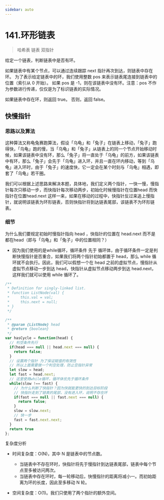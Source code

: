 ```yaml
---
sidebar: auto
---
```


# 141.环形链表
> 哈希表 链表 双指针

给定一个链表，判断链表中是否有环。

如果链表中有某个节点，可以通过连续跟踪 next 指针再次到达，则链表中存在环。 为了表示给定链表中的环，我们使用整数 pos 来表示链表尾连接到链表中的位置（索引从 0 开始）。 如果 pos 是 -1，则在该链表中没有环。注意：pos 不作为参数进行传递，仅仅是为了标识链表的实际情况。

如果链表中存在环，则返回 true。 否则，返回 false。


## 快慢指针

### 思路以及算法

这种算法又称龟兔赛跑算法，假设「乌龟」和「兔子」在链表上移动，「兔子」跑得快，「乌龟」跑的慢，当「乌龟」和「兔子」从链表上的同一个节点开始移动时候，如果该链表中没有环，那么「兔子」将一直处于「乌龟」的前方，如果该链表中有环，那么「兔子」会先于「乌龟」进入环，并且一直在环内移动，等到「乌龟」进入环时，由于「兔子」的速度快，它一定会在某个时刻与「乌龟」相遇，即套了「乌龟」若干圈。

我们可以根据上述思路来解决本题，具体地，我们定义两个指针，一快一慢，慢指针每次只移动一步，而快指针每次移动两步，初始化时候慢指针在位置head 而快指针在位置head.next 这样一来，如果在移动的过程中，快指针反过来追上慢指针，就说明该链表为环形链表，否则快指针将到达链表尾部，该链表不为环形链表。


### 细节

为什么我们要规定初始时慢指针指向 head ，快指针的位置在 head.next 而不是都在head（即与「乌龟」和「兔子」中的位置相同？）

- 因为我们使用的是while循环，循环条件 先于 循环体，由于循环条件一定是判断快慢指针是否重合，如果我们将两个指针初始都置于 head，那么 while 循环就不会执行。因此，我们可以假想一个在 head 之前的虚拟节点，慢指针从虚拟节点移动一步到达 head，快指针从虚拟节点移动两步到达 head.next，这样我们就可以使用 while 循环了。

```js
/**
 * Definition for singly-linked list.
 * function ListNode(val) {
 *     this.val = val;
 *     this.next = null;
 * }
 */

/**
 * @param {ListNode} head
 * @return {boolean}
 */
var hasCycle = function(head) {
  // 判空条件先行
  if(head === null || head.next === null) {
    return false;
  }
  // 设置两个指针 为了保证赋值的有效性
  // 所以上面需要做一个判空处理，防止空指针异常
  let slow = head;
  let fast = head.next;
  // 这里使用while循环，循环体优先于循环条件
  while(slow !== fast) {
    // 为什么判断了快指针？因为快就能更快的到达目标阶段
    // 快指针走到了链表的尾部，没有进入环，说明不存在环
    if(fast === null || fast.next === null) {
      return false;
    }
    slow = slow.next;
    // 快一步
    fast = fast.next.next;
  }
  return true
};
```

复杂度分析

- 时间复杂度：O(N)，其中 N 是链表中的节点数。
  - 当链表中不存在环时，快指针将先于慢指针到达链表尾部，链表中每个节点至多被访问两次。
  - 当链表中存在环时，每一轮移动后，快慢指针的距离将减小一。而初始距离为环的长度，因此至多移动 N 轮。

- 空间复杂度：O(1)。我们只使用了两个指针的额外空间。



